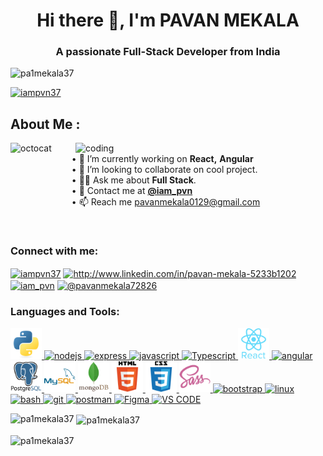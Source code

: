 <h1 align="center">Hi there 👋, I'm PAVAN MEKALA</h1>
<h3 align="center">A passionate Full-Stack Developer from India</h3>

<p align="left"> <img src="https://komarev.com/ghpvc/?username=pa1mekala37&label=Profile%20views&color=0e75b6&style=flat" alt="pa1mekala37" /> </p>

<p align="left"> <a href="https://twitter.com/iampvn37" target="blank"><img src="https://img.shields.io/twitter/follow/iampvn37?logo=twitter&style=for-the-badge" alt="iampvn37" /></a> </p>

## About Me :

<!-- <img align="left" height="150" src="https://raw.githubusercontent.com/hicodersofficial/images/main/giphy%20(2).gif" style="margin-right: 2rem;"> -->
<img align="left" height="150" src="https://user-images.githubusercontent.com/69384657/179312151-fdabe3af-823f-41ab-a6d4-17a72af4e9e8.png" alt="octocat" style="margin-right: 2rem;" />
<img align="right" alt="coding"  width="400" src="https://cdn.dribbble.com/users/1162077/screenshots/3848914/programmer.gif">


• 🔭 I’m currently working on <b>React,</b> <b>Angular</b><br/>
• 👯 I’m looking to collaborate on cool project.<br/>
• 👨‍💻 Ask me about <b>Full Stack</b>.<br/>
• 💬 Contact me at <a href="https://www.instagram.com/iam_pvn"><b>@iam_pvn</b></a><br/>
• 📫 Reach me pavanmekala0129@gmail.com<br/>
</span>

<br/>

<h3 align="left">Connect with me:</h3>
<p align="left">
<a href="https://twitter.com/iampvn37" target="blank"><img align="center" src="https://seeklogo.com/images/T/twitter-icon-square-logo-108D17D373-seeklogo.com.png" alt="iampvn37" height="40" width="40" /></a>
<a href="https://linkedin.com/in/pavan-mekala-5233b1202" target="blank"><img align="center" src="https://cdn-icons-png.flaticon.com/512/174/174857.png" alt="http://www.linkedin.com/in/pavan-mekala-5233b1202" height="40" width="40" /></a>
<a href="https://instagram.com/iam_pvn" target="blank"><img align="center" src="https://upload.wikimedia.org/wikipedia/commons/thumb/e/e7/Instagram_logo_2016.svg/768px-Instagram_logo_2016.svg.png" alt="iam_pvn" height="40" width="40" /></a>
<a href="https://www.hackerrank.com/@pavanmekala72826" target="blank"><img align="center" src="https://upload.wikimedia.org/wikipedia/commons/4/40/HackerRank_Icon-1000px.png" alt="@pavanmekala72826" height="40" width="40"  margin="5"/></a>
</p>

<h3 align="left">Languages and Tools:</h3>
<p align="left"> <a href="https://www.python.org" target="_blank" rel="noreferrer"> <img src="https://raw.githubusercontent.com/devicons/devicon/master/icons/python/python-original.svg" alt="python" width="50" height="50"/><a href="https://nodejs.org" target="_blank" rel="noreferrer"> <img src="https://ezerus.com.au/wp-content/uploads/2019/05/nodejs-square-200.png" alt="nodejs" width="50" height="50"/> </a> <a href="https://expressjs.com" target="_blank" rel="noreferrer"> <img src="https://cdn.icon-icons.com/icons2/2699/PNG/512/expressjs_logo_icon_169185.png" alt="express" width="50" height="50"/> </a> <a href="https://developer.mozilla.org/en-US/docs/Web/JavaScript" target="_blank" rel="noreferrer"> <img src="https://upload.wikimedia.org/wikipedia/commons/6/6a/JavaScript-logo.png" alt="javascript" width="50" height="50"/> </a> <a href="https://www.typescriptlang.org/" target="_blank" rel="noreferrer"> <img src="https://upload.wikimedia.org/wikipedia/commons/4/4c/Typescript_logo_2020.svg" alt="Typescript" width="50" height="50"/> </a><a href="https://reactjs.org/" target="_blank" rel="noreferrer"> <img src="https://raw.githubusercontent.com/devicons/devicon/master/icons/react/react-original-wordmark.svg" alt="react" width="50" height="50"/> </a> <a href="https://www.mysql.com/" target="_blank" rel="noreferrer"> <img src="https://angular.io/assets/images/logos/angular/angular.svg" alt="angular" width="50" height="50"/> </a> <a href="https://www.postgresql.org/" target="_blank" rel="noreferrer"> <img src="https://raw.githubusercontent.com/devicons/devicon/master/icons/postgresql/postgresql-original-wordmark.svg" alt="PostgreSql" width="50" height="50"/> </a><a href="https://www.mysql.com/" target="_blank" rel="noreferrer"> <img src="https://raw.githubusercontent.com/devicons/devicon/master/icons/mysql/mysql-original-wordmark.svg" alt="mysql" width="50" height="50"/> </a>  <a href="https://www.mongodb.com/" target="_blank" rel="noreferrer"> <img src="https://raw.githubusercontent.com/devicons/devicon/master/icons/mongodb/mongodb-original-wordmark.svg" alt="mongodb" width="50" height="50"/> </a><a href="https://www.w3.org/html/" target="_blank" rel="noreferrer"> <img src="https://raw.githubusercontent.com/devicons/devicon/master/icons/html5/html5-original-wordmark.svg" alt="html5" width="50" height="50"/> </a> <a href="https://www.w3schools.com/css/" target="_blank" rel="noreferrer"> <img src="https://raw.githubusercontent.com/devicons/devicon/master/icons/css3/css3-original-wordmark.svg" alt="css3" width="50" height="50"/> </a> <a href="https://sass-lang.com/" target="_blank" rel="noreferrer"> <img src="https://raw.githubusercontent.com/devicons/devicon/master/icons/sass/sass-original.svg" alt="SASS" width="50" height="50"/> </a><a href="https://getbootstrap.com" target="_blank" rel="noreferrer"> <img src="https://miro.medium.com/max/320/0*_rAD9NgK7l6KSlNc.png" alt="bootstrap" width="50" height="50"/> </a><a href="https://www.linux.org/" target="_blank" rel="noreferrer"> <img src="https://upload.wikimedia.org/wikipedia/commons/thumb/f/f1/Icons8_flat_linux.svg/768px-Icons8_flat_linux.svg.png" alt="linux" width="50" height="50"/> </a> <a href="https://www.gnu.org/software/bash/" target="_blank" rel="noreferrer"> <img src="https://www.vectorlogo.zone/logos/gnu_bash/gnu_bash-icon.svg" alt="bash" width="50" height="50" /> </a><a href="https://git-scm.com/" target="_blank" rel="noreferrer"> <img src="https://www.vectorlogo.zone/logos/git-scm/git-scm-icon.svg" alt="git" width="50" height="50"/> </a> <a href="https://postman.com" target="_blank" rel="noreferrer"> <img src="https://www.vectorlogo.zone/logos/getpostman/getpostman-icon.svg" alt="postman" width="50" height="50"/> </a><a href="https://figma.com" target="_blank" rel="noreferrer"> <img src="https://res.cloudinary.com/ddtzx1ohw/image/upload/v1676613529/GitHub/figma_vz95jh.jpg" alt="Figma" width="50" height="50"/> </a><a href="https://code.visualstudio.com" target="_blank" rel="noreferrer"> <img src="https://res.cloudinary.com/ddtzx1ohw/image/upload/v1676614161/GitHub/microsoft_visual_studio_code_macos_bigsur_icon_189957_nbuglz.png" alt="VS CODE" width="50" height="50"/> </a>  </a>  </p>

<p><img align="left" src="https://github-readme-stats.vercel.app/api/top-langs?username=pa1mekala37&show_icons=true&locale=en&layout=compact" alt="pa1mekala37" /></p>

<p>&nbsp;<img align="center" src="https://github-readme-stats.vercel.app/api?username=pa1mekala37&show_icons=true&locale=en" alt="pa1mekala37" /></p>

<p><img align="center" src="https://github-readme-streak-stats.herokuapp.com/?user=pa1mekala37&" alt="pa1mekala37" /></p>            
